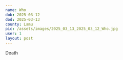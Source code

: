 ```yaml
---
name: Who
dob: 2025-03-12
dod: 2025-03-13
county: Lamu
pic: /assets/images/2025_03_13_2025_03_12_Who.jpg
user: 1
layout: post
---
```

<p class='py-2'>Death</p>
